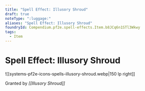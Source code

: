 ```yaml
---
title: "Spell Effect: Illusory Shroud"
draft: true
noteType: ":luggage:"
aliases: "Spell Effect: Illusory Shroud"
foundryId: Compendium.pf2e.spell-effects.Item.b8JCq6n1STl3Wkwy
tags:
  - Item
---
```


# Spell Effect: Illusory Shroud
![[systems-pf2e-icons-spells-illusory-shroud.webp|150 lp right]]

Granted by _[[Illusory Shroud]]_
